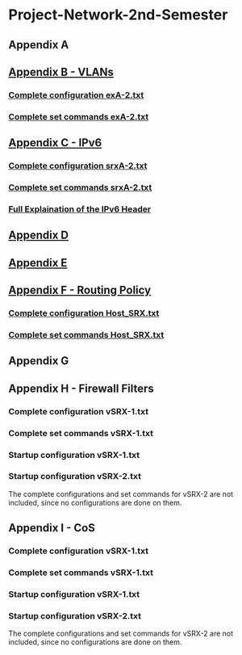 # Project-Network-2nd-Semester
## Appendix A
## [Appendix B - VLANs](https://github.com/Helweg/Project-Network-2nd-Semester/blob/master/Appendix%20B/README.md)
### [Complete configuration exA-2.txt](https://github.com/Helweg/Project-Network-2nd-Semester/blob/master/Appendix%20B/Complete%20configurations%20exA-2.txt)
### [Complete set commands exA-2.txt](https://github.com/Helweg/Project-Network-2nd-Semester/blob/master/Appendix%20B/Complete%20set%20commands%20exA-2.txt)
## [Appendix C - IPv6](https://github.com/Helweg/Project-Network-2nd-Semester/blob/master/Appendix%20C/README.md)
### [Complete configuration srxA-2.txt](https://github.com/Helweg/Project-Network-2nd-Semester/blob/master/Appendix%20C/Complete%20configuration%20srxA-2.txt)
### [Complete set commands srxA-2.txt](https://github.com/Helweg/Project-Network-2nd-Semester/blob/master/Appendix%20C/Complete%20set%20commands%20srxA-2.txt)
### [Full Explaination of the IPv6 Header](https://github.com/Helweg/Project-Network-2nd-Semester/blob/master/Appendix%20C/Full%20Explainationt%20of%20the%20IPv6%20Header.txt)


## [Appendix D](https://github.com/Helweg/Project-Network-2nd-Semester/blob/master/APPENDIX%20D/README.md)


## [Appendix E](https://github.com/Helweg/Project-Network-2nd-Semester/blob/master/APPENDIX%20E/README.md)


## [Appendix F - Routing Policy](https://github.com/Helweg/Project-Network-2nd-Semester/blob/master/APPENDIX%20F/README.md)
### [Complete configuration Host_SRX.txt](https://github.com/Helweg/Project-Network-2nd-Semester/blob/master/Appendix%20F/Complete%20Configuration%20Host_SRX.txt)
### [Complete set commands Host_SRX.txt](https://github.com/Helweg/Project-Network-2nd-Semester/blob/master/Appendix%20F/Complete%20set%20commands%20Host_SRX.txt)
## Appendix G
## Appendix H - Firewall Filters
### Complete configuration vSRX-1.txt
### Complete set commands vSRX-1.txt
### Startup configuration vSRX-1.txt
### Startup configuration vSRX-2.txt
The complete configurations and set commands for vSRX-2 are not included, since no configurations are done on them.
## Appendix I - CoS
### Complete configuration vSRX-1.txt
### Complete set commands vSRX-1.txt
### Startup configuration vSRX-1.txt
### Startup configuration vSRX-2.txt
The complete configurations and set commands for vSRX-2 are not included, since no configurations are done on them.
